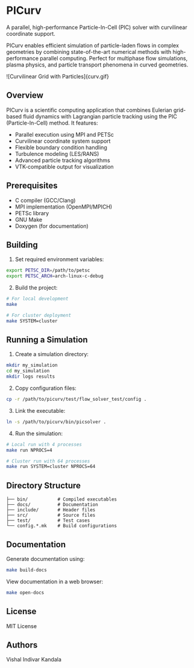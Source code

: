 # PICurv

A parallel, high-performance Particle-In-Cell (PIC) solver with curvilinear coordinate support.

PICurv enables efficient simulation of particle-laden flows in complex geometries by combining state-of-the-art numerical methods with high-performance parallel computing. Perfect for multiphase flow simulations, plasma physics, and particle transport phenomena in curved geometries.

![Curvilinear Grid with Particles]{curv.gif}

## Overview

PICurv is a scientific computing application that combines Eulerian grid-based fluid dynamics with Lagrangian particle tracking using the PIC (Particle-In-Cell) method. It features:

- Parallel execution using MPI and PETSc
- Curvilinear coordinate system support
- Flexible boundary condition handling
- Turbulence modeling (LES/RANS)
- Advanced particle tracking algorithms
- VTK-compatible output for visualization

## Prerequisites

- C compiler (GCC/Clang)
- MPI implementation (OpenMPI/MPICH)
- PETSc library
- GNU Make
- Doxygen (for documentation)

## Building

1. Set required environment variables:
```sh
export PETSC_DIR=/path/to/petsc
export PETSC_ARCH=arch-linux-c-debug
```

2. Build the project:
```sh
# For local development
make

# For cluster deployment
make SYSTEM=cluster
```

## Running a Simulation

1. Create a simulation directory:
```sh
mkdir my_simulation
cd my_simulation
mkdir logs results
```

2. Copy configuration files:
```sh
cp -r /path/to/picurv/test/flow_solver_test/config .
```

3. Link the executable:
```sh
ln -s /path/to/picurv/bin/picsolver .
```

4. Run the simulation:
```sh
# Local run with 4 processes
make run NPROCS=4

# Cluster run with 64 processes
make run SYSTEM=cluster NPROCS=64
```

## Directory Structure

```
├── bin/           # Compiled executables
├── docs/          # Documentation
├── include/       # Header files
├── src/           # Source files
├── test/          # Test cases
└── config.*.mk    # Build configurations
```

## Documentation

Generate documentation using:
```sh
make build-docs
```

View documentation in a web browser:
```sh
make open-docs
```

## License

MIT License

## Authors

Vishal Indivar Kandala
